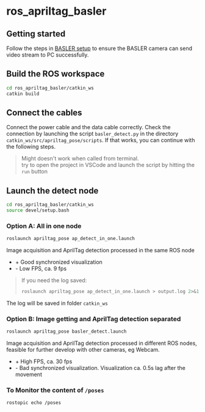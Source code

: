 # ros_apriltag_basler

## Getting started
Follow the steps in [BASLER setup](basler_setup.md) to ensure the BASLER camera can send video stream to PC successfully.

## Build the ROS workspace
```bash
cd ros_apriltag_basler/catkin_ws
catkin build
```
## Connect the cables
Connect the power cable and the data cable correctly. Check the connection by launching the script `basler_detect.py` in the directory `catkin_ws/src/apriltag_pose/scripts`. If that works, you can continue with the following steps.
> Might doesn't work when called from terminal.  
> try to open the project in VSCode and launch the script by hitting the `run` button

## Launch the detect node 
```bash
cd ros_apriltag_basler/catkin_ws
source devel/setup.bash
```
### Option A: All in one node
```bash
roslaunch apriltag_pose ap_detect_in_one.launch
```
Image acquisition and AprilTag detection processed in the same ROS node  
- \+ Good synchronized visualization
- \- Low FPS, ca. 9 fps

> If you need the log saved:
> ```bash
> roslaunch apriltag_pose ap_detect_in_one.launch > output.log 2>&1
> ```
The log will be saved in folder `catkin_ws`

### Option B: Image getting and AprilTag detection separated
```bash
roslaunch apriltag_pose basler_detect.launch
```
Image acquisition and AprilTag detection processed in different ROS nodes, feasible for further develop with other cameras, eg Webcam.  
- \+ High FPS, ca. 30 fps
- \- Bad synchronized visualization. Visualization ca. 0.5s lag after the movement
### To Monitor the content of `/poses`
```bash
rostopic echo /poses
```
